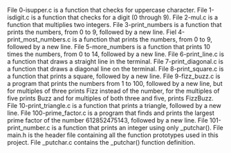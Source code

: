 File 0-isupper.c is a function that checks for uppercase character.
File 1-isdigit.c is a function that checks for a digit (0 through 9).
File 2-mul.c is a function that multiplies two integers.
File 3-print_numbers is a function that prints the numbers, from 0 to 9, followed by a new line.
Fiel 4-print_most_numbers.c is a function that prints the numbers, from 0 to 9, followed by a new line.
File 5-more_numbers is a function that prints 10 times the numbers, from 0 to 14, followed by a new line.
File 6-print_line.c is a function that draws a straight line in the terminal.
File 7-print_diagonal.c is a function that draws a diagonal line on the terminal.
File 8-print_square.c is a function that prints a square, followed by a new line.
File 9-fizz_buzz.c is a program that prints the numbers from 1 to 100, followed by a new line, but for multiples of three prints Fizz instead of the number, for the multiples of five prints Buzz and for multiples of both three and five, prints FizzBuzz.
File 10-print_triangle.c is a function that prints a triangle, followed by a new line.
File 100-prime_factor.c is a program that finds and prints the largest prime factor of the number 612852475143, followed by a new line.
File 101-print_number.c is a function that prints an integer using only _putchar().
File main.h is the header file containing all the function prototypes used in this project.
File _putchar.c contains the _putchar() function definition.
